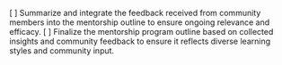 [ ] Summarize and integrate the feedback received from community members into the mentorship outline to ensure ongoing relevance and efficacy.
[ ] Finalize the mentorship program outline based on collected insights and community feedback to ensure it reflects diverse learning styles and community input.